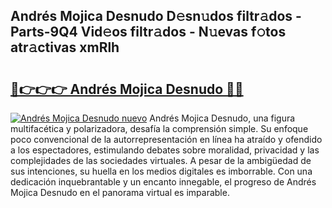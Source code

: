 ## Andrés Mojica Desnudo D𝚎sn𝚞dos filtr𝚊dos - Parts-9Q4 Vid𝚎os filtr𝚊dos - N𝚞evas f𝚘tos atr𝚊ctivas xmRlh

# <h2><a href="http://mbbhab.tromn.icu/?c=Andr%c3%a9s+Mojica+Desnudo">🔗👉👉👉 Andrés Mojica Desnudo 🔗🔗</a></h2>

[![Andrés Mojica Desnudo nuevo](https://i.imgur.com/pEAQMta.gif)](http://mbbhab.tromn.icu/?c=Andr%c3%a9s+Mojica+Desnudo)
Andrés Mojica Desnudo, una figura multifacética y polarizadora, desafía la comprensión simple. Su enfoque poco convencional de la autorrepresentación en línea ha atraído y ofendido a los espectadores, estimulando debates sobre moralidad, privacidad y las complejidades de las sociedades virtuales. A pesar de la ambigüedad de sus intenciones, su huella en los medios digitales es imborrable. Con una dedicación inquebrantable y un encanto innegable, el progreso de Andrés Mojica Desnudo en el panorama virtual es imparable.
